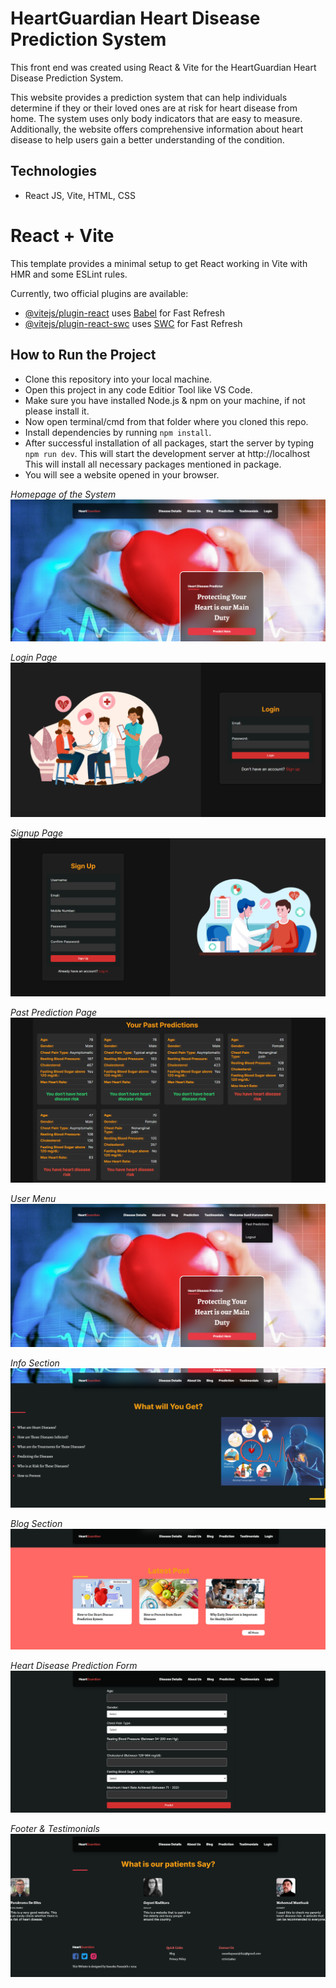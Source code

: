 # HeartGuardian Heart Disease Prediction  System

This front end was created using React & Vite for the HeartGuardian Heart Disease Prediction  System.

This website provides a prediction system that can help individuals determine if they or their loved ones are at risk for heart disease from home. The system uses only body indicators that are easy to measure. Additionally, the website offers comprehensive information about heart disease to help users gain a better understanding of the condition.

## Technologies

* React JS, Vite, HTML, CSS

# React + Vite

This template provides a minimal setup to get React working in Vite with HMR and some ESLint rules.

Currently, two official plugins are available:

- [@vitejs/plugin-react](https://github.com/vitejs/vite-plugin-react/blob/main/packages/plugin-react/README.md) uses [Babel](https://babeljs.io/) for Fast Refresh
- [@vitejs/plugin-react-swc](https://github.com/vitejs/vite-plugin-react-swc) uses [SWC](https://swc.rs/) for Fast Refresh

## How to Run the Project
* Clone this repository into your local machine. 
* Open this  project in any code Editior Tool like VS Code.
* Make sure you have installed Node.js & npm on your  machine, if not please install it.
*  Now open terminal/cmd from that folder where you cloned this repo.
* Install dependencies by running `npm install`.
* After successful installation of all packages, start the server by typing `npm run dev`. This will start the development server at http://localhost This will install all necessary packages mentioned in package.
* You will see a website opened in your browser.


*Homepage of the System*
![Homepage](https://github.com/SasankaPasanjith/HeartGuardian-UI/blob/main/src/assets/Frontend/Homepage.PNG)



*Login Page*
![Login](https://github.com/SasankaPasanjith/HeartGuardian-UI/blob/main/src/assets/Frontend/Login.PNG)



*Signup Page*
![Signup Page](https://github.com/SasankaPasanjith/HeartGuardian-UI/blob/main/src/assets/Frontend/Sign%20up.PNG)



*Past Prediction Page*
![Past Prediction Page](https://github.com/SasankaPasanjith/HeartGuardian-UI/blob/main/src/assets/Frontend/past%20pred.PNG)



*User Menu*
![User Menu](https://github.com/SasankaPasanjith/HeartGuardian-UI/blob/main/src/assets/Frontend/Login%20funct.PNG)



*Info Section*
![Info](https://github.com/SasankaPasanjith/HeartGuardian-UI/blob/main/src/assets/Frontend/Dynamic%20images.PNG)



*Blog Section*
![Blog](https://github.com/SasankaPasanjith/HeartGuardian-UI/blob/main/src/assets/Frontend/BLogs.PNG)



*Heart Disease Prediction Form*
![Prediction Form](https://github.com/SasankaPasanjith/HeartGuardian-UI/blob/main/src/assets/Frontend/Prediction%20form.PNG)



*Footer & Testimonials*
![Footer](https://github.com/SasankaPasanjith/HeartGuardian-UI/blob/main/src/assets/Frontend/Footer.PNG)



